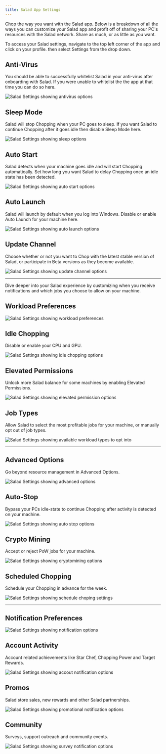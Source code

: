 ```yaml
---
title: Salad App Settings
---
```


Chop the way you want with the Salad app. Below is a breakdown of all the ways you can customize your Salad app and
profit off of sharing your PC's resources with the Salad network. Share as much, or as little as you want.

To access your Salad settings, navigate to the top left corner of the app and click on your profile. then select
Settings from the drop down.

## Anti-Virus

You should be able to successfully whitelist Salad in your anti-virus after onboarding with Salad. If you were unable to
whitelist the the app at that time you can do so here.

![Salad Settings showing antivirus options](../../../../content/images/guides/using-salad/salad-app-settings-1.png)

## Sleep Mode

Salad will stop Chopping when your PC goes to sleep. If you want Salad to continue Chopping after it goes idle then
disable Sleep Mode here.

![Salad Settings showing sleep options](../../../../content/images/guides/using-salad/salad-app-settings-2.png)

## Auto Start

Salad detects when your machine goes idle and will start Chopping automatically. Set how long you want Salad to delay
Chopping once an idle state has been detected.

![Salad Settings showing auto start options](../../../../content/images/guides/using-salad/salad-app-settings-3.png)

## Auto Launch

Salad will launch by default when you log into Windows. Disable or enable Auto Launch for your machine here.

![Salad Settings showing auto launch options](../../../../content/images/guides/using-salad/salad-app-settings-4.png)

## Update Channel

Choose whether or not you want to Chop with the latest stable version of Salad, or participate in Beta versions as they
become available.

![Salad Settings showing update channel options](../../../../content/images/guides/using-salad/salad-app-settings-5.png)

---

Dive deeper into your Salad experience by customizing when you receive notifications and which jobs you choose to allow
on your machine.

## Workload Preferences

![Salad Settings showing workload preferences](../../../../content/images/guides/using-salad/salad-app-settings-6.png)

## Idle Chopping

Disable or enable your CPU and GPU.

![Salad Settings showing idle chopping options](../../../../content/images/guides/using-salad/salad-app-settings-7.png)

## Elevated Permissions

Unlock more Salad balance for some machines by enabling Elevated Permissions.

![Salad Settings showing elevated permission options](../../../../content/images/guides/using-salad/salad-app-settings-8.png)

## Job Types

Allow Salad to select the most profitable jobs for your machine, or manually opt out of job types.

![Salad Settings showing available workload types to opt into](../../../../content/images/guides/using-salad/salad-app-settings-9.png)

---

## Advanced Options

Go beyond resource management in Advanced Options.

![Salad Settings showing advanced options](../../../../content/images/guides/using-salad/salad-app-settings-10.png)

## Auto-Stop

Bypass your PCs idle-state to continue Chopping after activity is detected on your machine.

![Salad Settings showing auto stop options](../../../../content/images/guides/using-salad/salad-app-settings-11.png)

## Crypto Mining

Accept or reject PoW jobs for your machine.

![Salad Settings showing cryptomining options](../../../../content/images/guides/using-salad/salad-app-settings-12.png)

## Scheduled Chopping

Schedule your Chopping in advance for the week.

![Salad Settings showing schedule choping settings](../../../../content/images/guides/using-salad/salad-app-settings-13.png)

---

## Notification Preferences

![Salad Settings showing notification options](../../../../content/images/guides/using-salad/salad-app-settings-14.png)

## Account Activity

Account related achievements like Star Chef, Chopping Power and Target Rewards.

![Salad Settings showing accout notification options](../../../../content/images/guides/using-salad/salad-app-settings-15.png)

## Promos

Salad store sales, new rewards and other Salad partnerships.

![Salad Settings showing promotional notification options](../../../../content/images/guides/using-salad/salad-app-settings-16.png)

## Community

Surveys, support outreach and community events.

![Salad Settings showing survey notification options](../../../../content/images/guides/using-salad/salad-app-settings-17.png)

